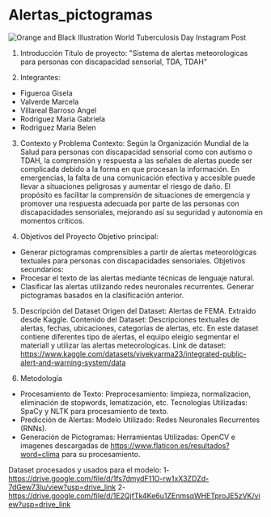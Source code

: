 # Alertas_pictogramas

![Orange and Black Illustration World Tuberculosis Day Instagram Post](https://github.com/Ghisbe/Alertas_pictogramas/assets/106556579/4b11f407-71f2-465f-9618-a60beef2e6ab)


1. Introducción
Título de proyecto: "Sistema de alertas meteorologicas para personas con discapacidad sensorial, TDA, TDAH"

2. Integrantes:
- Figueroa	Gisela 
- Valverde	Marcela
- Villareal Barroso	Angel
- Rodriguez	Maria Gabriela
- Rodriguez	Maria Belen

3. Contexto y Problema
Contexto:
Según la Organización Mundial de la Salud para personas con discapacidad sensorial como con autismo o TDAH, la comprensión y respuesta a las señales de alertas puede ser complicada debido a la forma en que procesan la información. En emergencias, la falta de una comunicación efectiva y accesible puede llevar a situaciones peligrosas y aumentar el riesgo de daño.
El propósito es facilitar la comprensión de situaciones de emergencia y promover una respuesta adecuada por parte de las personas con discapacidades sensoriales, mejorando así su seguridad y autonomía en momentos críticos.

4. Objetivos del Proyecto
Objetivo principal:
- Generar pictogramas comprensibles a partir de alertas meteorológicas textuales para personas con discapacidades sensoriales.
Objetivos secundarios:
- Procesar el texto de las alertas mediante técnicas de lenguaje natural.
- Clasificar las alertas utilizando redes neuronales recurrentes.
  Generar pictogramas basados en la clasificación anterior.

5. Descripción del Dataset
Origen del Dataset: Alertas de FEMA. Extraido desde Kaggle.
Contenido del Dataset: Descripciones textuales de alertas, fechas, ubicaciones, categorías de alertas, etc.
En este dataset contiene diferentes tipo de alertas, el equipo eleigio segmentar el materiall y utilizar las alertas meteorologicas.
Link de dataset: https://www.kaggle.com/datasets/vivekvarma23/integrated-public-alert-and-warning-system/data

6. Metodología
- Procesamiento de Texto:
Preprocesamiento: limpieza, normalizacion, eliminación de stopwords, lematización, etc.
Tecnologías Utilizadas: SpaCy y NLTK para procesamiento de texto.
- Predicción de Alertas:
Modelo Utilizado: Redes Neuronales Recurrentes (RNNs).
- Generación de Pictogramas:
Herramientas Utilizadas: OpenCV e imagenes descargadas de https://www.flaticon.es/resultados?word=clima para su procesamiento.

Dataset procesados y usados para el modelo:
1- https://drive.google.com/file/d/1fs7dmydF11O-rw1xX3ZDZd-7dGew73lu/view?usp=drive_link
2- https://drive.google.com/file/d/1E2QjfTk4Ke6u1ZEnmsqWHETproJE5zVK/view?usp=drive_link

